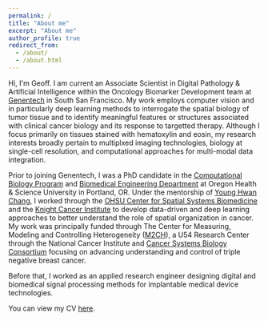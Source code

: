 ```yaml
---
permalink: /
title: "About me"
excerpt: "About me"
author_profile: true
redirect_from: 
  - /about/
  - /about.html
---
```


Hi, I'm Geoff.
I am current an Associate Scientist in Digital Pathology & Artificial Intelligence within the Oncology Biomarker Development team at [Genentech](https://www.gene.com/) in South San Francisco.
My work employs computer vision and in particularly deep learning methods to interrogate the spatial biology of tumor tissue and to identify meaningful features or structures associated with clinical cancer biology and its response to targetted therapy.
Although I focus primarily on tissues stained with hematoxylin and eosin, my research interests broadly pertain to multiplxed imaging technologies, biology at single-cell resolution, and computational approaches for multi-modal data integration.

Prior to joining Genentech, I was a PhD candidate in the [Computational Biology Program](https://www.ohsu.edu/school-of-medicine/computational-biology) and [Biomedical Engineering Department](https://www.ohsu.edu/school-of-medicine/biomedical-engineering/about) at Oregon Health & Science University in Portland, OR. Under the mentorship of [Young Hwan Chang](https://sites.google.com/site/yhchangucb/home), I worked through the [OHSU Center for Spatial Systems Biomedicine](https://www.ohsu.edu/spatial-systems-biomedicine-center) and the [Knight Cancer Institute](https://www.ohsu.edu/knight-cancer-institute) to develop data-driven and deep learning approaches to better understand the role of spatial organization in cancer. 
My work was principally funded through The Center for Measuring, Modeling and Controlling Heterogeneity ([M2CH](https://www.ohsu.edu/spatial-systems-biomedicine-center/measuring-modeling-and-controlling-heterogeneity-center-cancer)), a U54 Research Center through the National Cancer Institute and [Cancer Systems Biology Consortium](https://csbconsortium.org/) focusing on advancing understanding and control of triple negative breast cancer.  

Before that, I worked as an applied research engineer designing digital and biomedical signal processing methods for implantable medical device technologies.

You can view my CV [here](/files/schau_cv.pdf).
